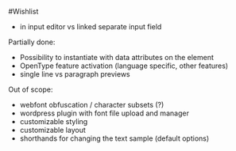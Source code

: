 #Wishlist

* in input editor vs linked separate input field

Partially done:
* Possibility to instantiate with data attributes on the element
* OpenType feature activation (language specific, other features)
* single line vs paragraph previews

Out of scope:
* webfont obfuscation / character subsets (?)
* wordpress plugin with font file upload and manager
* customizable styling
* customizable layout
* shorthands for changing the text sample (default options)
